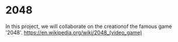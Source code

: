 # 2048
In this project, we will collaborate on the creationof the famous game '2048'.
https://en.wikipedia.org/wiki/2048_(video_game)
